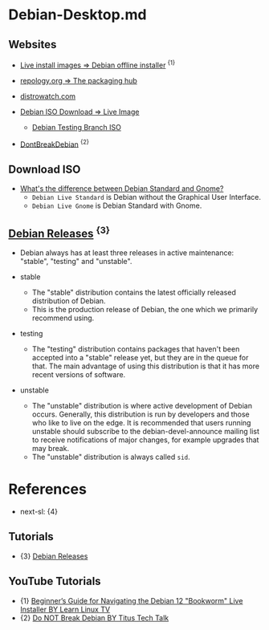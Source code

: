 # Debian-Desktop.md

## Websites

* [Live install images => Debian offline installer](https://www.debian.org/CD/live/) <sup>{1}</sup>
* [repology.org => The packaging hub](https://repology.org/)
* [distrowatch.com](https://distrowatch.com/)

* [Debian ISO Download => Live Image](https://www.debian.org/CD/)
  * [Debian Testing Branch ISO](https://cdimage.debian.org/cdimage/weekly-live-builds/amd64/iso-hybrid/)

* [DontBreakDebian](https://wiki.debian.org/DontBreakDebian) <sup>{2}</sup>

## Download ISO

* [What's the difference between Debian Standard and Gnome?](https://unix.stackexchange.com/questions/87182/whats-the-difference-between-debian-standard-and-gnome)
  * `Debian Live Standard` is Debian without the Graphical User Interface.
  * `Debian Live Gnome` is Debian Standard with Gnome.

## [Debian Releases](https://www.debian.org/releases/) <sup>{3}</sup>

* Debian always has at least three releases in active maintenance: "stable", "testing" and "unstable".

* stable
  * The "stable" distribution contains the latest officially released distribution of Debian.
  * This is the production release of Debian, the one which we primarily recommend using.

* testing
  * The "testing" distribution contains packages that haven't been accepted into a "stable" release yet, but they are in the queue for that. The main advantage of using this distribution is that it has more recent versions of software.

* unstable
  * The "unstable" distribution is where active development of Debian occurs. Generally, this distribution is run by developers and those who like to live on the edge. It is recommended that users running unstable should subscribe to the debian-devel-announce mailing list to receive notifications of major changes, for example upgrades that may break.
  * The "unstable" distribution is always called `sid`.

# References

* next-sl: {4}

## Tutorials

* {3} [Debian Releases](https://www.debian.org/releases/)

## YouTube Tutorials
  
* {1} [Beginner’s Guide for Navigating the Debian 12 "Bookworm" Live Installer BY Learn Linux TV](https://www.youtube.com/watch?v=Xd1uFBZbe8w)
* {2} [Do NOT Break Debian BY Titus Tech Talk](https://www.youtube.com/watch?v=d3Ux1pSEKK8)
